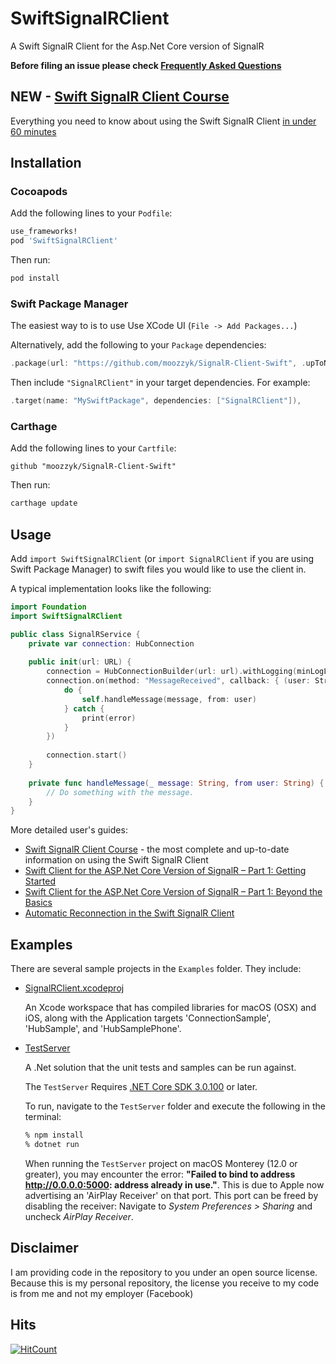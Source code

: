 # SwiftSignalRClient

A Swift SignalR Client for the Asp.Net Core version of SignalR

**Before filing an issue please check [Frequently Asked Questions](https://github.com/moozzyk/SignalR-Client-Swift/wiki/Frequently-Asked-Questions)**

## NEW - [Swift SignalR Client Course](https://www.udemy.com/course/build-real-time-ios-apps-with-asp-net-core-signalr)

Everything you need to know about using the Swift SignalR Client [in under 60 minutes](https://www.udemy.com/course/build-real-time-ios-apps-with-asp-net-core-signalr)

## Installation

### Cocoapods

Add the following lines to your `Podfile`:

```ruby
use_frameworks!
pod 'SwiftSignalRClient'
```

Then run:
```sh
pod install
```

### Swift Package Manager

The easiest way to is to use Use XCode UI (`File -> Add Packages...`) 

Alternatively, add the following to your `Package` dependencies:

```swift
.package(url: "https://github.com/moozzyk/SignalR-Client-Swift", .upToNextMinor(from: "0.9.0")),
```

Then include `"SignalRClient"` in your target dependencies. For example:

```swift
.target(name: "MySwiftPackage", dependencies: ["SignalRClient"]),
```

### Carthage

Add the following lines to your `Cartfile`:

```
github "moozzyk/SignalR-Client-Swift"
```

Then run:
```sh
carthage update
```

## Usage

Add `import SwiftSignalRClient` (or `import SignalRClient` if you are using Swift Package Manager) to swift files you would like to use the client in.

A typical implementation looks like the following:

```swift
import Foundation
import SwiftSignalRClient

public class SignalRService {
    private var connection: HubConnection
    
    public init(url: URL) {
        connection = HubConnectionBuilder(url: url).withLogging(minLogLevel: .error).build()
        connection.on(method: "MessageReceived", callback: { (user: String, message: String) in
            do {
                self.handleMessage(message, from: user)
            } catch {
                print(error)
            }
        })
        
        connection.start()
    }
    
    private func handleMessage(_ message: String, from user: String) {
        // Do something with the message.
    }
}
```

More detailed user's guides:
 - [Swift SignalR Client Course](https://www.udemy.com/course/build-real-time-ios-apps-with-asp-net-core-signalr) - the most complete and up-to-date information on using the Swift SignalR Client
 - [Swift Client for the ASP.Net Core Version of SignalR – Part 1: Getting Started](https://blog.3d-logic.com/2019/07/28/swift-client-for-the-asp-net-core-version-of-signalr-part-1-getting-started/)
 - [Swift Client for the ASP.Net Core Version of SignalR – Part 1: Beyond the Basics](https://blog.3d-logic.com/2019/08/01/swift-client-for-the-asp-net-core-version-of-signalr-part-2-beyond-the-basics/)
 - [Automatic Reconnection in the Swift SignalR Client](https://blog.3d-logic.com/2020/06/28/automatic-reconnection-in-the-swift-signalr-client/)
 
## Examples

There are several sample projects in the `Examples` folder. They include:

  - [SignalRClient.xcodeproj](Examples/)
    
    An Xcode workspace that has compiled libraries for macOS (OSX) and iOS, along with the Application targets 'ConnectionSample', 'HubSample', and 'HubSamplePhone'.
    
  - [TestServer](Examples/TestServer)
    
    A .Net solution that the unit tests and samples can be run against.
    
    The `TestServer` Requires [.NET Core SDK 3.0.100](https://www.microsoft.com/net/download/dotnet-core/sdk-3.0.100) or later.
    
    To run, navigate to the `TestServer` folder and execute the following in the terminal:
    
    ```sh
    % npm install
    % dotnet run
    ```
    
    When running the `TestServer` project on macOS Monterey (12.0 or greater), you may encounter the error: 
    **"Failed to bind to address http://0.0.0.0:5000: address already in use."**. This is due to Apple now advertising an 'AirPlay Receiver' on that port.
    This port can be freed by disabling the receiver: Navigate to _System Preferences > Sharing_ and uncheck _AirPlay Receiver_.

## Disclaimer

I am providing code in the repository to you under an open source license. Because this is my personal repository, the license you receive to my code is from me 
and not my employer (Facebook)

## Hits
[![HitCount](http://hits.dwyl.com/moozzyk/Signalr-Client-Swift.svg)](http://hits.dwyl.com/moozzyk/Signalr-Client-Swift)
